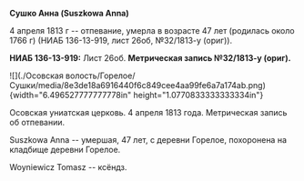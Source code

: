 **Сушко Анна (Suszkowa Anna)**

4 апреля 1813 г -- отпевание, умерла в возрасте 47 лет (родилась около
1766 г) (НИАБ 136-13-919, лист 26об, №32/1813-у (ориг)).

**НИАБ 136-13-919:** Лист 26об. **Метрическая запись №32/1813-у
(ориг).**

![](./Осовская волость/Горелое/Сушки/media/8e3de18a6916440f6c849cee4aa99fe6a7a174ab.png){width="6.496527777777778in"
height="1.0770833333333334in"}

Осовская униатская церковь. 4 апреля 1813 года. Метрическая запись об
отпевании.

Suszkowa Anna -- умершая, 47 лет, с деревни Горелое, похоронена на
кладбище деревни Горелое.

Woyniewicz Tomasz -- ксёндз.
